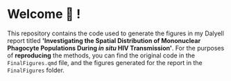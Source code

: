 # Welcome :wave: !

This repository contains the code used to generate the figures in my Dalyell report titled **'Investigating the Spatial Distribution of Mononuclear Phagocyte Populations During *in situ* HIV Transmission'**. For the purposes of **reproducing** the methods, you can find the original code in the `FinalFigures.qmd` file, and the figures generated for the report in the `FinalFigures` folder. 
